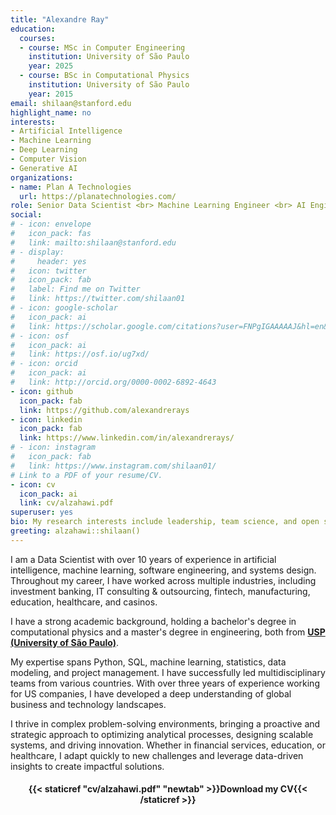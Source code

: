 ```yaml
---
title: "Alexandre Ray"
education:
  courses:
  - course: MSc in Computer Engineering
    institution: University of São Paulo
    year: 2025
  - course: BSc in Computational Physics
    institution: University of São Paulo
    year: 2015
email: shilaan@stanford.edu
highlight_name: no
interests:
- Artificial Intelligence
- Machine Learning
- Deep Learning
- Computer Vision
- Generative AI
organizations:
- name: Plan A Technologies
  url: https://planatechnologies.com/
role: Senior Data Scientist <br> Machine Learning Engineer <br> AI Engineer
social:
# - icon: envelope
#   icon_pack: fas
#   link: mailto:shilaan@stanford.edu 
# - display:
#     header: yes
#   icon: twitter
#   icon_pack: fab
#   label: Find me on Twitter
#   link: https://twitter.com/shilaan01
# - icon: google-scholar
#   icon_pack: ai
#   link: https://scholar.google.com/citations?user=FNPgIGAAAAAJ&hl=en&oi=sra
# - icon: osf
#   icon_pack: ai
#   link: https://osf.io/ug7xd/ 
# - icon: orcid
#   icon_pack: ai
#   link: http://orcid.org/0000-0002-6892-4643 
- icon: github
  icon_pack: fab
  link: https://github.com/alexandrerays
- icon: linkedin
  icon_pack: fab
  link: https://www.linkedin.com/in/alexandrerays/
# - icon: instagram
#   icon_pack: fab
#   link: https://www.instagram.com/shilaan01/ 
# Link to a PDF of your resume/CV.
- icon: cv
  icon_pack: ai
  link: cv/alzahawi.pdf
superuser: yes
bio: My research interests include leadership, team science, and open science
greeting: alzahawi::shilaan()
---
```


I am a Data Scientist with over 10 years of experience in artificial intelligence, machine learning, software engineering, and systems design. Throughout my career, I have worked across multiple industries, including investment banking, IT consulting & outsourcing, fintech, manufacturing, education, healthcare, and casinos.

I have a strong academic background, holding a bachelor's degree in computational physics and a master's degree in engineering, both from [**USP (University of São Paulo)**](https://www5.usp.br/).

My expertise spans Python, SQL, machine learning, statistics, data modeling, and project management. I have successfully led multidisciplinary teams from various countries. With over three years of experience working for US companies, I have developed a deep understanding of global business and technology landscapes. 

I thrive in complex problem-solving environments, bringing a proactive and strategic approach to optimizing analytical processes, designing scalable systems, and driving innovation. Whether in financial services, education, or healthcare, I adapt quickly to new challenges and leverage data-driven insights to create impactful solutions.

<center> 

#### <i class="fa fa-download" aria-hidden="true" style="color:#BBDEFB"></i> {{< staticref "cv/alzahawi.pdf" "newtab" >}}Download my CV{{< /staticref >}}
</center> 
